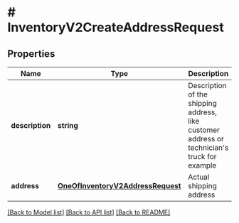 # # InventoryV2CreateAddressRequest

## Properties

Name | Type | Description | Notes
------------ | ------------- | ------------- | -------------
**description** | **string** | Description of the shipping address, like customer address or technician&#39;s truck for example |
**address** | [**OneOfInventoryV2AddressRequest**](OneOfInventoryV2AddressRequest.md) | Actual shipping address |

[[Back to Model list]](../../README.md#models) [[Back to API list]](../../README.md#endpoints) [[Back to README]](../../README.md)
